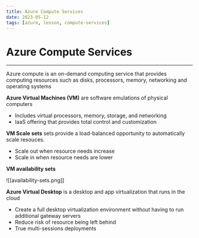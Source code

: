```yaml
---
title: Azure Compute Services
date: 2023-05-12
tags: [azure, lesson, compute-services]
---
```


# Azure Compute Services
---

Azure compute is an on-demand computing service that provides computing resources such as disks, processors, memory, networking and operating systems

**Azure Virtual Machines (VM)** are software emulations of physical computers

- Includes virtual processors, memory, storage, and networking
- IaaS offering that provides total control and customization

**VM Scale sets** sets provide a load-balanced opportunity to automatically scale resouces.

- Scale out when resource needs increase
- Scale in when resource needs are lower

**VM availability sets**

![[availability-sets.png]]

**Azure Virtual Desktop** is a desktop and app virtualization that runs in the cloud

- Create a full desktop virtualization environment without having to run additional gateway servers
- Reduce risk of resource being left behind
- True multi-sessions deployments

